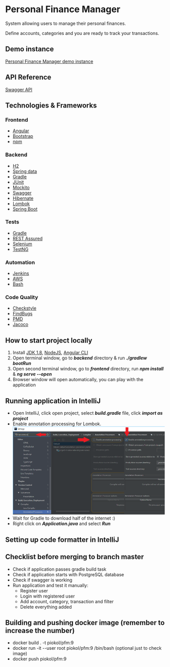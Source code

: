 # Personal Finance Manager

System allowing users to manage their personal finances.

Define accounts, categories and you are ready to track your transactions.

## Demo instance
[Personal Finance Manager demo instance](http://personal-finance-manager.s3-website.us-east-2.amazonaws.com/accounts)

## API Reference
[Swagger API](http://ec2-13-59-117-184.us-east-2.compute.amazonaws.com:8088/swagger-ui.html)

## Technologies & Frameworks

### Frontend
- [Angular](https://angular.io/)
- [Bootstrap](https://getbootstrap.com/)
- [npm](https://www.npmjs.com/)

### Backend
- [H2](http://www.h2database.com)
- [Spring data](https://projects.spring.io/spring-data/)
- [Gradle](https://gradle.org/)
- [JUnit](https://maven.apache.org/)
- [Mockito](http://site.mockito.org/)
- [Swagger](https://swagger.io/)
- [Hibernate](http://hibernate.org/)
- [Lombok](https://projectlombok.org/)
- [Spring Boot](https://spring.io/projects/spring-boot)

### Tests
- [Gradle](https://gradle.org/)
- [REST Assured](http://rest-assured.io/)
- [Selenium](https://www.seleniumhq.org/)
- [TestNG](https://testng.org)

### Automation
- [Jenkins](https://jenkins.io/)
- [AWS](https://aws.amazon.com/)
- [Bash](https://www.gnu.org/software/bash/)

### Code Quality
- [Checkstyle](http://checkstyle.sourceforge.net/)
- [FindBugs](http://findbugs.sourceforge.net/)
- [PMD](https://pmd.github.io/)
- [Jacoco](https://www.eclemma.org/jacoco/)

## How to start project locally

1. Install [JDK 1.8](http://www.oracle.com/technetwork/java/javase/downloads/jdk8-downloads-2133151.html), [NodeJS](https://nodejs.org/en/), [Angular CLI](https://cli.angular.io/)
2. Open terminal window, go to **_backend_** directory & run **_./gradlew bootRun_**
3. Open second terminal window, go to **_frontend_** directory, run **_npm install_** & **_ng serve --open_**
4. Browser window will open automatically, you can play with the application

## Running application in IntelliJ
- Open IntelliJ, click open project, select **_build.gradle_** file, click **_import as project_**
- Enable annotation processing for Lombok.
![Enable annotations for Lombok](readme/lombok-annotations.png)
- Wait for Gradle to download half of the internet :)
- Right click on **_Application.java_** and select **_Run_**

## Setting up code formatter in IntelliJ

## Checklist before merging to branch master
- Check if application passes gradle build task
- Check if application starts with PostgreSQL database
- Check if swagger is working
- Run application and test it manually:
  - Register user
  - Login with registered user
  - Add account, category, transaction and filter
  - Delete everything added

## Building and pushing docker image (remember to increase the number)
- docker build . -t piokol/pfm:9
- docker run -it --user root piokol/pfm:9 /bin/bash (optional just to check image)
- docker push piokol/pfm:9
